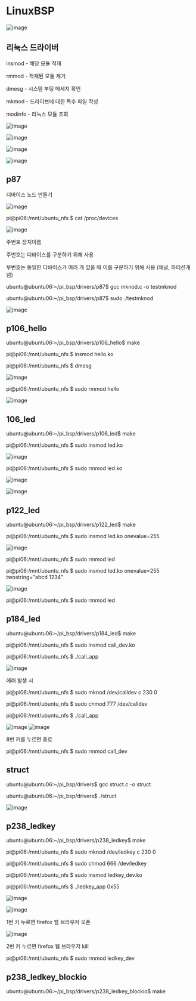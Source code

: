 # LinuxBSP

![image](https://github.com/tina908/LinuxBSP/assets/68736697/a096c230-a6c2-4543-8bb9-16bb36c750d0)


## 리눅스 드라이버

insmod - 해당 모듈 적재

rmmod - 적재된 모듈 제거

dmesg - 시스템 부팅 메세지 확인

mkmod - 드라이브에 대한 특수 파일 작성

modinfo - 리눅스 모듈 조회

![image](https://github.com/tina908/LinuxBSP/assets/68736697/a23e285b-cbfd-4408-828c-b650e72a6c76)

![image](https://github.com/tina908/LinuxBSP/assets/68736697/e4775690-4fda-475b-98f5-05594a3048f4)

![image](https://github.com/tina908/LinuxBSP/assets/68736697/e5806b41-087f-4009-8b38-f4b040363209)

![image](https://github.com/tina908/LinuxBSP/assets/68736697/01897e9f-fc18-4f4c-86c8-c889be447d5c)


## p87

디바이스 노드 만들기

![image](https://github.com/tina908/LinuxBSP/assets/68736697/7def1d10-9ebd-4f05-8d70-a924f2a9da64)


pi@pi06:/mnt/ubuntu_nfs $ cat /proc/devices

![image](https://github.com/tina908/LinuxBSP/assets/68736697/d8302475-739f-46a9-9307-e554b3b8adf4)

주번호 장치이름

주번호는 디바이스를 구분하기 위해 사용

부번호는 동일한 디바이스가 여러 개 있을 때 이를 구분하기 위해 사용 (채널, 파티션개념)

ubuntu@ubuntu06:~/pi_bsp/drivers/p87$ gcc mknod.c -o testmknod

ubuntu@ubuntu06:~/pi_bsp/drivers/p87$ sudo ./testmknod

![image](https://github.com/tina908/LinuxBSP/assets/68736697/e2b2f254-4ac8-4bba-a57c-d216fa60d6d9)


## p106_hello

ubuntu@ubuntu06:~/pi_bsp/drivers/p106_hello$ make

pi@pi06:/mnt/ubuntu_nfs $ insmod hello.ko

pi@pi06:/mnt/ubuntu_nfs $ dmesg

![image](https://github.com/tina908/LinuxBSP/assets/68736697/a3da9ba2-69e9-4296-b874-0ecb49719e80)

pi@pi06:/mnt/ubuntu_nfs $ sudo rmmod hello

![image](https://github.com/tina908/LinuxBSP/assets/68736697/c124a5cd-8eb2-4094-ba8e-bead055a20b8)


## 106_led

ubuntu@ubuntu06:~/pi_bsp/drivers/p106_led$ make

pi@pi06:/mnt/ubuntu_nfs $ sudo insmod led.ko

![image](https://github.com/tina908/LinuxBSP/assets/68736697/0b91e19b-d2ac-4d49-bd3d-8c00fbf4ed25)

pi@pi06:/mnt/ubuntu_nfs $ sudo rmmod led.ko

![image](https://github.com/tina908/LinuxBSP/assets/68736697/65078503-b084-4421-9c2f-61058b6ca3b1)

![image](https://github.com/tina908/LinuxBSP/assets/68736697/9acf0c5e-5172-4963-964b-c062243c393c)


## p122_led

ubuntu@ubuntu06:~/pi_bsp/drivers/p122_led$ make

pi@pi06:/mnt/ubuntu_nfs $ sudo insmod led.ko onevalue=255

![image](https://github.com/tina908/LinuxBSP/assets/68736697/cf47f46e-0c83-418a-a708-05fddac18f3d)

pi@pi06:/mnt/ubuntu_nfs $ sudo rmmod led

pi@pi06:/mnt/ubuntu_nfs $ sudo insmod led.ko onevalue=255 twostring="abcd 1234"

![image](https://github.com/tina908/LinuxBSP/assets/68736697/5ce10170-a216-4837-b834-6c5d8e9d5c70)

pi@pi06:/mnt/ubuntu_nfs $ sudo rmmod led


## p184_led

ubuntu@ubuntu06:~/pi_bsp/drivers/p184_led$ make

pi@pi06:/mnt/ubuntu_nfs $ sudo insmod call_dev.ko

pi@pi06:/mnt/ubuntu_nfs $ ./call_app

![image](https://github.com/tina908/LinuxBSP/assets/68736697/0d8d160a-d363-4bd0-ae4f-c8b07f2adc50)

에러 발생 시

pi@pi06:/mnt/ubuntu_nfs $ sudo mknod /dev/calldev c 230 0

pi@pi06:/mnt/ubuntu_nfs $ sudo chmod 777 /dev/calldev

pi@pi06:/mnt/ubuntu_nfs $ ./call_app

![image](https://github.com/tina908/LinuxBSP/assets/68736697/293b1d36-fb04-4f8a-acbe-73c4830123d8)
![image](https://github.com/tina908/LinuxBSP/assets/68736697/6fd02a82-2558-4595-9cf8-88950c632c4f)

8번 키를 누르면 종료

pi@pi06:/mnt/ubuntu_nfs $ sudo rmmod call_dev


## struct

ubuntu@ubuntu06:~/pi_bsp/drivers$ gcc struct.c -o struct

ubuntu@ubuntu06:~/pi_bsp/drivers$ ./struct

![image](https://github.com/tina908/LinuxBSP/assets/68736697/30917333-6479-4db6-80df-f0599d794d9b)


## p238_ledkey

ubuntu@ubuntu06:~/pi_bsp/drivers/p238_ledkey$ make

pi@pi06:/mnt/ubuntu_nfs $ sudo mknod /dev/ledkey c 230 0

pi@pi06:/mnt/ubuntu_nfs $ sudo chmod 666 /dev/ledkey

pi@pi06:/mnt/ubuntu_nfs $ sudo insmod ledkey_dev.ko

pi@pi06:/mnt/ubuntu_nfs $ ./ledkey_app 0x55

![image](https://github.com/tina908/LinuxBSP/assets/68736697/e48cda21-3b72-4078-96f1-a48d5f647eef)

![image](https://github.com/tina908/LinuxBSP/assets/68736697/639a1527-c55a-4b23-b9a3-62c58dd4b544)

1번 키 누르면 firefox 웹 브라우저 오픈

![image](https://github.com/tina908/LinuxBSP/assets/68736697/e3d3b7d0-cf8a-4c2b-82f9-849a44d5cfe4)

2번 키 누르면 firefox 웹 브라우저 kill

pi@pi06:/mnt/ubuntu_nfs $ sudo rmmod ledkey_dev


## p238_ledkey_blockio

ubuntu@ubuntu06:~/pi_bsp/drivers/p238_ledkey_blockio$ make










